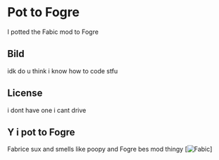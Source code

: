 # Pot to Fogre

I potted the Fabic mod to Fogre

## Bild

idk do u think i know how to code stfu

## License

i dont have one i cant drive

## Y i pot to Fogre
Fabrice sux and smells like poopy and Fogre bes mod thingy
[![Fabic](https://cdn.discordapp.com/attachments/893245920668450816/914235113422860328/unknown.png)]
